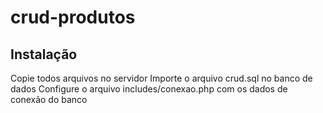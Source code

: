 # crud-produtos
## Instalação

Copie todos arquivos no servidor
Importe o arquivo crud.sql no banco de dados
Configure o arquivo includes/conexao.php com os dados de conexão do banco
